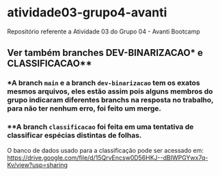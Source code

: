 # atividade03-grupo4-avanti
Repositório referente a Atividade 03 do Grupo 04 - Avanti Bootcamp

## Ver também branches DEV-BINARIZACAO* e CLASSIFICACAO**

### *A branch `main` e a branch `dev-binarizacao` tem os exatos mesmos arquivos, eles estão assim pois alguns membros do grupo indicaram diferentes branchs na resposta no trabalho, para não ter nenhum erro, foi feito um merge.

### **A branch `classificacao` foi feita em uma tentativa de classificar espécias distintas de folhas.

O banco de dados usado para a classificação pode ser acessado em:
https://drive.google.com/file/d/15QrvEncsw0D56HKJ--dBIWPGYwx7q-Kv/view?usp=sharing 
